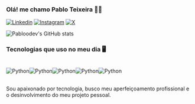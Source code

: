 ### Olá! me chamo Pablo Teixeira 🤙🏻


[![Linkedin](https://img.shields.io/badge/LinkedIn-0077B5?style=for-the-badge&logo=linkedin&logoColor=white)](https://www.linkedin.com/in/pabloteixeiraimproving/)
[![Instagram](https://img.shields.io/badge/Instagram-E4405F?style=for-the-badge&logo=instagram&logoColor=white)](https://www.instagram.com/pablin_teixeira/)
[![X](https://img.shields.io/badge/Twitter-1DA1F2?style=for-the-badge&logo=twitter&logoColor=white)](https://twitter.com/pabloimprovre)

![Pabloodev's GitHub stats](https://github-readme-stats.vercel.app/api?username=pabloodev&show_icons=true&theme=radical)

### Tecnologias que uso no meu dia 🖥️

<div style="display: inline_block"><br/>
<img alignm="center" alt="Python" src="https://img.shields.io/badge/Python-3776AB?style=for-the-badge&logo=python&logoColor=white" /><img alignm="center" alt="Python" src="https://img.shields.io/badge/MySQL-00000F?style=for-the-badge&logo=mysql&logoColor=white" /><img alignm="center" alt="Python" src="https://img.shields.io/badge/Google_Cloud-4285F4?style=for-the-badge&logo=google-cloud&logoColor=white" /><img alignm="center" alt="Python" src="https://img.shields.io/badge/Microsoft_Office-D83B01?style=for-the-badge&logo=microsoft-office&logoColor=white" /><img alignm="center" alt="Python" src="https://img.shields.io/badge/SAP-0FAAFF?style=for-the-badge&logo=sap&logoColor=white" />
</div><br/>

Sou apaixonado por tecnologia, busco meu aperfeiçoamento profissional e o desinvolvimento do meu projeto pessoal.
